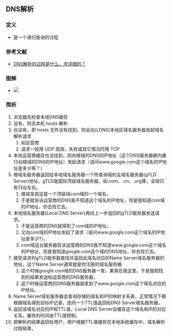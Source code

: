 ## DNS解析
### 定义
+ 是一个递归查询的过程
### 参考文献
+ [DNS解析的过程是什么，求详细的？](https://www.zhihu.com/question/23042131?sort=created)
### 图解
+ ![](https://user-gold-cdn.xitu.io/2018/12/22/167d5d6b03fe52c5?imageView2/0/w/1280/h/960/format/webp/ignore-error/1)
### 简析
1. 浏览器先检查本地DNS缓存
2. 没有，则去本机 hosts 解析
3. 也没有，即 hosts 文件没有找到，则会向(LDNS)本地区域名服务器发起域名解析请求
   1. 如运营商
   2. 请求一般用 UDP 高效，失败或其它情况时用 TCP
4. 本地运营商缓存也没找到，则向根域的DNS的IP地址（这个DNS服务器都内置13台根域的DNS的IP地址）发起请求（请问www.google.com这个域名的IP地址是多少啊？）
5. 根域名服务器返回给本地域名服务器一个所查询域的主域名服务器(gTLD Server)地址，gTLD是国际顶级域名服务器，如.com、.cn、.org等，全球只有13台左右。
   1. 根域发现这是一个顶级域com域的一个域名，
   2. 于是就告诉运营商的DNS我不知道这个域名的IP地址，但是我知道com域的IP地址，你去找它去。
6. 本地域名服务器(Local DNS Server)再向上一步返回的gTLD服务器发送请求。
   1. 于是运营商的DNS就得到了com域的IP地址，
   2. 又向com域的IP地址发起了请求（请问www.google.com这个域名的IP地址是多少?），
   3. com域这台服务器告诉运营商的DNS我不知道www.google.com这个域名的IP地址，但是我知道google.com这个域的DNS地址，你去找它去。
7. 接受请求的gTLD服务器查找并返回此域名对应的Name Server域名服务器的地址，这个Name Server通常就是你注册的域名服务器
   1. 这个时候google.com域的DNS服务器一查，果真在我这里，于是就把找到的结果发送给运营商的DNS服务器，
   2. 这个时候运营商的DNS服务器就拿到了www.google.com这个域名对应的IP地址。
8. Name Server域名服务器会查询存储的域名和IP的映射关系表，正常情况下都根据域名得到目标IP记录，连同一个TTL值返回给DNS Server域名服务器。
9. 返回该域名对应的IP和TTL值，Local DNS Server会缓存这个域名和IP的对应关系，缓存的时间由TTL值控制。
10. 把解析的结果返回给用户，用户根据TTL值缓存在本地系统缓存中，域名解析过程结束。